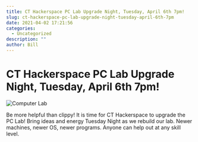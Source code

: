 ```yaml
---
title: CT Hackerspace PC Lab Upgrade Night, Tuesday, April 6th 7pm!
slug: ct-hackerspace-pc-lab-upgrade-night-tuesday-april-6th-7pm
date: 2021-04-02 17:21:56
categories:
  - Uncategorized
description: ""
author: Bill
---
```


# CT Hackerspace PC Lab Upgrade Night, Tuesday, April 6th 7pm!

![Computer Lab](/uploads/2021/04/clippy-computer-lab.jpg)

Be more helpful than clippy! It is time for CT Hackerspace to upgrade the PC Lab! Bring ideas and energy Tuesday Night as we rebuild our lab. Newer machines, newer OS, newer programs. Anyone can help out at any skill level.
